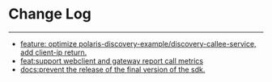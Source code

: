 # Change Log
---

- [feature: optimize polaris-discovery-example/discovery-callee-service, add client-ip return.](https://github.com/Tencent/spring-cloud-tencent/pull/941)
- [feat:support webclient and gateway report call metrics](https://github.com/Tencent/spring-cloud-tencent/pull/942)
- [docs:prevent the release of the final version of the sdk.](https://github.com/Tencent/spring-cloud-tencent/pull/945)
